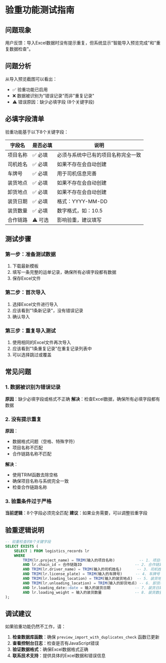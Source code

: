 # 验重功能测试指南

## 问题现象
用户反馈：导入Excel数据时没有提示重复，但系统显示"智能导入预览完成"和"重复数据检查"。

## 问题分析
从导入预览截图可以看出：
- ✅ 验重功能已启用
- ❌ 数据被识别为"错误记录"而非"重复记录"
- ⚠️ 错误原因：缺少必填字段 (8个关键字段)

## 必填字段清单
验重功能基于以下8个关键字段：

| 字段名 | 是否必填 | 说明 |
|--------|----------|------|
| 项目名称 | ✅ 必填 | 必须与系统中已有的项目名称完全一致 |
| 司机姓名 | ✅ 必填 | 如果不存在会自动创建 |
| 车牌号 | ✅ 必填 | 用于司机信息完善 |
| 装货地点 | ✅ 必填 | 如果不存在会自动创建 |
| 卸货地点 | ✅ 必填 | 如果不存在会自动创建 |
| 装货日期 | ✅ 必填 | 格式：YYYY-MM-DD |
| 装货数量 | ✅ 必填 | 数字格式，如：10.5 |
| 合作链路 | ⚠️ 可选 | 影响验重，建议填写 |

## 测试步骤

### 第一步：准备测试数据
1. 下载最新模板
2. 填写一条完整的运单记录，确保所有必填字段都有数据
3. 保存Excel文件

### 第二步：首次导入
1. 选择Excel文件进行导入
2. 应该看到"1条新记录"，没有错误记录
3. 确认导入

### 第三步：重复导入测试
1. 使用相同的Excel文件再次导入
2. 应该看到"1条重复记录"在重复记录列表中
3. 可以选择跳过或覆盖

## 常见问题

### 1. 数据被识别为错误记录
**原因**：缺少必填字段或格式不正确
**解决**：检查Excel数据，确保所有必填字段都有数据

### 2. 没有提示重复
**原因**：
- 数据格式问题（空格、特殊字符）
- 项目名称不匹配
- 合作链路名称不匹配

**解决**：
- 使用TRIM函数去除空格
- 确保项目名称与系统完全一致
- 检查合作链路名称

### 3. 验重条件过于严格
**当前逻辑**：8个字段必须完全匹配
**建议**：如果业务需要，可以调整验重字段

## 验重逻辑说明

```sql
-- 验重检查的8个关键字段
SELECT EXISTS (
    SELECT 1 FROM logistics_records lr
    WHERE
        TRIM(lr.project_name) = TRIM(输入的项目名称)           -- 1. 项目名称
        AND lr.chain_id = 合作链路ID                        -- 2. 合作链路
        AND TRIM(lr.driver_name) = TRIM(输入的司机姓名)       -- 3. 司机姓名
        AND TRIM(lr.license_plate) = TRIM(输入的车牌号)      -- 4. 车牌号
        AND TRIM(lr.loading_location) = TRIM(输入的装货地点)  -- 5. 装货地点
        AND TRIM(lr.unloading_location) = TRIM(输入的卸货地点) -- 6. 卸货地点
        AND lr.loading_date::date = 输入的装货日期           -- 7. 装货日期
        AND lr.loading_weight = 输入的装货数量               -- 8. 装货数量
);
```

## 调试建议

如果验重功能仍然不工作，请：

1. **检查数据库函数**：确保 `preview_import_with_duplicates_check` 函数已更新
2. **查看控制台日志**：检查是否有JavaScript错误
3. **验证数据格式**：确保Excel数据格式正确
4. **联系技术支持**：提供具体的Excel数据和错误信息
